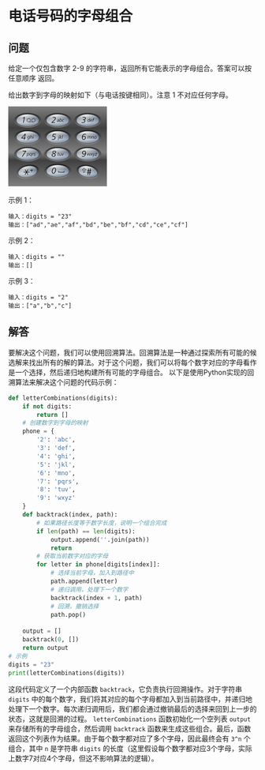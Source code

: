 # 电话号码的字母组合
## 问题
给定一个仅包含数字 2-9 的字符串，返回所有它能表示的字母组合。答案可以按 任意顺序 返回。

给出数字到字母的映射如下（与电话按键相同）。注意 1 不对应任何字母。


![F%i](pic/17_1.png)


示例 1：
```
输入：digits = "23"
输出：["ad","ae","af","bd","be","bf","cd","ce","cf"]
```
示例 2：
```
输入：digits = ""
输出：[]
```
示例 3：
```
输入：digits = "2"
输出：["a","b","c"]
```

## 解答
要解决这个问题，我们可以使用回溯算法。回溯算法是一种通过探索所有可能的候选解来找出所有的解的算法。对于这个问题，我们可以将每个数字对应的字母看作是一个选择，然后递归地构建所有可能的字母组合。
以下是使用Python实现的回溯算法来解决这个问题的代码示例：
```python
def letterCombinations(digits):
    if not digits:
        return []
    # 创建数字到字母的映射
    phone = {
        '2': 'abc',
        '3': 'def',
        '4': 'ghi',
        '5': 'jkl',
        '6': 'mno',
        '7': 'pqrs',
        '8': 'tuv',
        '9': 'wxyz'
    }
    def backtrack(index, path):
        # 如果路径长度等于数字长度，说明一个组合完成
        if len(path) == len(digits):
            output.append(''.join(path))
            return
        # 获取当前数字对应的字母
        for letter in phone[digits[index]]:
            # 选择当前字母，加入到路径中
            path.append(letter)
            # 递归调用，处理下一个数字
            backtrack(index + 1, path)
            # 回溯，撤销选择
            path.pop()

    output = []
    backtrack(0, [])
    return output
# 示例
digits = "23"
print(letterCombinations(digits))
```
这段代码定义了一个内部函数 `backtrack`，它负责执行回溯操作。对于字符串 `digits` 中的每个数字，我们将其对应的每个字母都加入到当前路径中，并递归地处理下一个数字。每次递归调用后，我们都会通过撤销最后的选择来回到上一步的状态，这就是回溯的过程。
`letterCombinations` 函数初始化一个空列表 `output` 来存储所有的字母组合，然后调用 `backtrack` 函数来生成这些组合。最后，函数返回这个列表作为结果。由于每个数字都对应了多个字母，因此最终会有 `3^n` 个组合，其中 `n` 是字符串 `digits` 的长度（这里假设每个数字都对应3个字母，实际上数字7对应4个字母，但这不影响算法的逻辑）。

